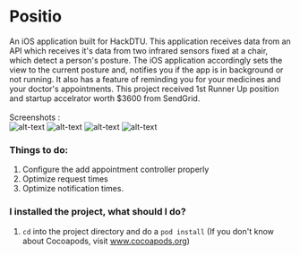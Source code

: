 # Positio
An iOS application built for HackDTU. This application receives data from an API which receives it's data from two infrared sensors fixed at a chair, which detect a person's posture. The iOS application accordingly sets the view to the current posture and, notifies you if the app is in background or not running. It also has a feature of reminding you for your medicines and your doctor's appointments. This project received 1st Runner Up position and startup accelrator worth $3600 from SendGrid.
<br><br>Screenshots :<br>
![alt-text](https://cloud.githubusercontent.com/assets/14857735/22874026/c132f98a-f1e9-11e6-915c-17a5b2e3df16.png)
![alt-text](https://cloud.githubusercontent.com/assets/14857735/22874027/c1b8ee8c-f1e9-11e6-8587-c688d4dbec50.png)
![alt-text](https://cloud.githubusercontent.com/assets/14857735/22874028/c21b95be-f1e9-11e6-993f-480a3507cb88.png)
![alt-text](https://cloud.githubusercontent.com/assets/14857735/22874029/c2620e40-f1e9-11e6-9b00-a3e934383a9b.png)

### Things to do:
1. Configure the add appointment controller properly
2. Optimize request times
3. Optimize notification times.

### I installed the project, what should I do?
1. ```cd``` into the project directory and do a ```pod install``` (If you don't know about Cocoapods, visit www.cocoapods.org) 

